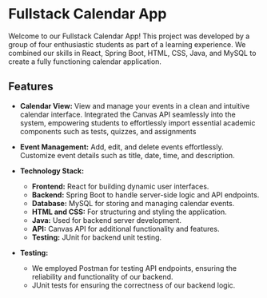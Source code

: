 # Fullstack Calendar App

Welcome to our Fullstack Calendar App! This project was developed by a group of four enthusiastic students as part of a learning experience. We combined our skills in React, Spring Boot, HTML, CSS, Java, and MySQL to create a fully functioning calendar application.

## Features

- **Calendar View:** View and manage your events in a clean and intuitive calendar interface. Integrated the Canvas API seamlessly into the system, empowering students to effortlessly import essential academic components such as tests, quizzes, and assignments

  
- **Event Management:** Add, edit, and delete events effortlessly. Customize event details such as title, date, time, and description.


- **Technology Stack:**
  - **Frontend:** React for building dynamic user interfaces.
  - **Backend:** Spring Boot to handle server-side logic and API endpoints.
  - **Database:** MySQL for storing and managing calendar events.
  - **HTML and CSS:** For structuring and styling the application.
  - **Java:** Used for backend server development.
  - **API:** Canvas API for additional functionality and features.
  - **Testing:** JUnit for backend unit testing.
  
- **Testing:**
  - We employed Postman for testing API endpoints, ensuring the reliability and functionality of our backend.
  - JUnit tests for ensuring the correctness of our backend logic.

